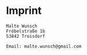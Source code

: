 Imprint
=======

```
Malte Wunsch
Fröbelstraße 1b
53842 Troisdorf

Email: malte.wunsch@gmail.com
```
